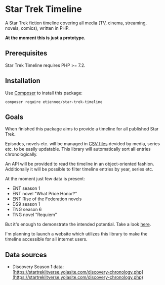# Star Trek Timeline

A Star Trek fiction timeline covering all media (TV, cinema, streaming, novels, comics), written in PHP.

**At the moment this is just a prototype.**

## Prerequisites

Star Trek Timeline requires PHP >= 7.2.

## Installation

Use [Composer](https://getcomposer.org/) to install this package:

```
composer require etienneq/star-trek-timeline
```

## Goals

When finished this package aims to provide a timeline for all published Star Trek.

Episodes, novels etc. will be managed in [CSV files](resources) devided by media, series etc. to be easily updatable.
This library will automatically sort all entries chronologically.

An API will be provided to read the timeline in an object-oriented fashion.
Additionally it will be possible to filter timeline entries by year, series etc.

At the moment just few data is present:
* ENT season 1
* ENT novel "What Price Honor?"
* ENT Rise of the Federation novels
* DS9 season 1
* TNG season 6
* TNG novel "Requiem"

 But it's enough to demonstrate the intended potential. Take a look [here](timeline_example.md).

I'm planning to launch a website which utilizes this library to make the timeline accessible for all internet users.

## Data sources

* Discovery Season 1 data: [https://startreklitverse.yolasite.com/discovery-chronology.php](https://startreklitverse.yolasite.com/discovery-chronology.php)